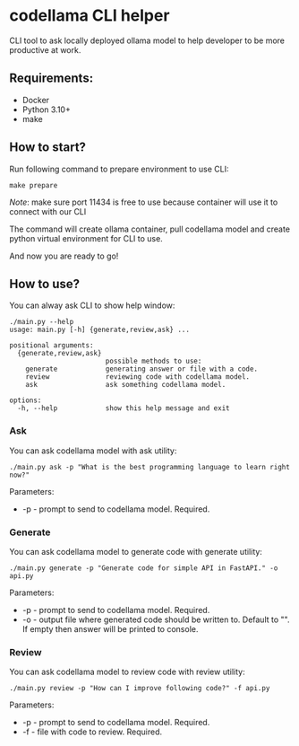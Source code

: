 # codellama CLI helper

CLI tool to ask locally deployed ollama model to help developer to be more productive at work.


## Requirements:

* Docker
* Python 3.10+
* make

## How to start?

Run following command to prepare environment to use CLI:

```shell
make prepare
```

*Note*: make sure port 11434 is free to use because container will use it to connect with our CLI

The command will create ollama container, pull codellama model and create python virtual environment for CLI to use.

And now you are ready to go!

## How to use?

You can alway ask CLI to show help window:

```shell
./main.py --help
usage: main.py [-h] {generate,review,ask} ...

positional arguments:
  {generate,review,ask}
                        possible methods to use:
    generate            generating answer or file with a code.
    review              reviewing code with codellama model.
    ask                 ask something codellama model.

options:
  -h, --help            show this help message and exit
```

### Ask

You can ask codellama model with ask utility:

```shell
./main.py ask -p "What is the best programming language to learn right now?"
```

Parameters:
* -p - prompt to send to codellama model. Required.

### Generate

You can ask codellama model to generate code with generate utility:

```shell
./main.py generate -p "Generate code for simple API in FastAPI." -o api.py
```

Parameters:
* -p - prompt to send to codellama model. Required.
* -o - output file where generated code should be written to. Default to "". 
If empty then answer will be printed to console.

### Review

You can ask codellama model to review code with review utility:

```shell
./main.py review -p "How can I improve following code?" -f api.py
```

Parameters:
* -p - prompt to send to codellama model. Required.
* -f - file with code to review. Required.
